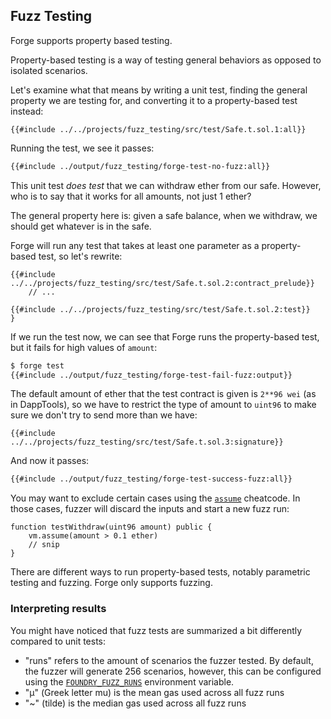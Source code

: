 ## Fuzz Testing

Forge supports property based testing.

Property-based testing is a way of testing general behaviors as opposed to isolated scenarios.

Let's examine what that means by writing a unit test, finding the general property we are testing for, and converting it to a property-based test instead:

```solidity
{{#include ../../projects/fuzz_testing/src/test/Safe.t.sol.1:all}}
```

Running the test, we see it passes:

```sh
{{#include ../output/fuzz_testing/forge-test-no-fuzz:all}}
```

This unit test *does test* that we can withdraw ether from our safe. However, who is to say that it works for all amounts, not just 1 ether?

The general property here is: given a safe balance, when we withdraw, we should get whatever is in the safe.

Forge will run any test that takes at least one parameter as a property-based test, so let's rewrite:

```solidity
{{#include ../../projects/fuzz_testing/src/test/Safe.t.sol.2:contract_prelude}}
    // ...

{{#include ../../projects/fuzz_testing/src/test/Safe.t.sol.2:test}}
}
```

If we run the test now, we can see that Forge runs the property-based test, but it fails for high values of `amount`:

```sh
$ forge test
{{#include ../output/fuzz_testing/forge-test-fail-fuzz:output}}
```

The default amount of ether that the test contract is given is `2**96 wei` (as in DappTools), so we have to restrict the type of amount to `uint96` to make sure we don't try to send more than we have:

```solidity
{{#include ../../projects/fuzz_testing/src/test/Safe.t.sol.3:signature}}
```

And now it passes:

```sh
{{#include ../output/fuzz_testing/forge-test-success-fuzz:all}}
```

You may want to exclude certain cases using the [`assume`](../cheatcodes/assume.md) cheatcode. In those cases, fuzzer will discard the inputs and start a new fuzz run:

```solidity
function testWithdraw(uint96 amount) public {
    vm.assume(amount > 0.1 ether)
    // snip
}
```

There are different ways to run property-based tests, notably parametric testing and fuzzing. Forge only supports fuzzing.

### Interpreting results

You might have noticed that fuzz tests are summarized a bit differently compared to unit tests:

- "runs" refers to the amount of scenarios the fuzzer tested. By default, the fuzzer will generate 256 scenarios, however, this can be configured using the [`FOUNDRY_FUZZ_RUNS`](../reference/config.md#fuzz_runs) environment variable.
- "μ" (Greek letter mu) is the mean gas used across all fuzz runs
- "~" (tilde) is the median gas used across all fuzz runs
